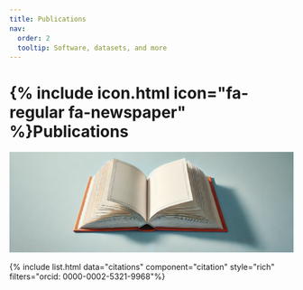 ```yaml
---
title: Publications
nav:
  order: 2
  tooltip: Software, datasets, and more
---
```


# {% include icon.html icon="fa-regular fa-newspaper" %}Publications

<center>
<!-- Generated from https://shiny.rcg.sfu.ca/u/rdmorin/pubmedcloud3/ -->
<img src="../images/publication_background.png" alt="publications" style="width:1000px"/>
</center>


{% include list.html data="citations" component="citation" style="rich" filters="orcid: 0000-0002-5321-9968"%}
